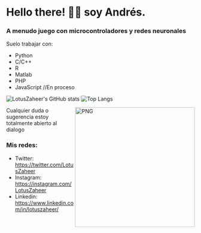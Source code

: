 # Hello there! 👋🏼 soy Andrés. 

###  A menudo juego con microcontroladores y redes neuronales

Suelo trabajar con: 

* Python
* C/C++
* R  
* Matlab
* PHP
* JavaScript //En proceso

![LotusZaheer's GitHub stats](https://github-readme-stats.vercel.app/api?username=LotusZaheer&show_icons=true&theme=gotham) 
![Top Langs](https://github-readme-stats.vercel.app/api/top-langs/?username=LotusZaheer&layout=compact&show_icons=true&theme=gotham)

  <img align="right" alt="PNG" src="https://raw.githubusercontent.com/LotusZaheer/LotusZaheer/master/Dialogo.png." width="320" height="320" />

Cualquier duda o sugerencia estoy totalmente abierto al dialogo

### Mis redes: 
* Twitter: https://twitter.com/LotusZaheer
* Instagram: https://instagram.com/LotusZaheer
* Linkedin: https://www.linkedin.com/in/lotuszaheer/